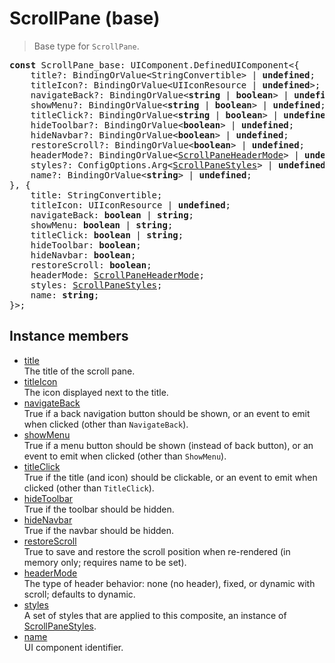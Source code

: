 # ScrollPane (base)

> Base type for `ScrollPane`.

<pre class="docgen_signature"><b>const</b> ScrollPane_base: UIComponent.DefinedUIComponent&lt;{<br>    title?: BindingOrValue&lt;StringConvertible&gt; | <b>undefined</b>;<br>    titleIcon?: BindingOrValue&lt;UIIconResource | <b>undefined</b>&gt;;<br>    navigateBack?: BindingOrValue&lt;<b>string</b> | <b>boolean</b>&gt; | <b>undefined</b>;<br>    showMenu?: BindingOrValue&lt;<b>string</b> | <b>boolean</b>&gt; | <b>undefined</b>;<br>    titleClick?: BindingOrValue&lt;<b>string</b> | <b>boolean</b>&gt; | <b>undefined</b>;<br>    hideToolbar?: BindingOrValue&lt;<b>boolean</b>&gt; | <b>undefined</b>;<br>    hideNavbar?: BindingOrValue&lt;<b>boolean</b>&gt; | <b>undefined</b>;<br>    restoreScroll?: BindingOrValue&lt;<b>boolean</b>&gt; | <b>undefined</b>;<br>    headerMode?: BindingOrValue&lt;<a href="ScrollPaneHeaderMode.md">ScrollPaneHeaderMode</a>&gt; | <b>undefined</b>;<br>    styles?: ConfigOptions.Arg&lt;<a href="ScrollPaneStyles.md">ScrollPaneStyles</a>&gt; | <b>undefined</b>;<br>    name?: BindingOrValue&lt;<b>string</b>&gt; | <b>undefined</b>;<br>}, {<br>    title: StringConvertible;<br>    titleIcon: UIIconResource | <b>undefined</b>;<br>    navigateBack: <b>boolean</b> | <b>string</b>;<br>    showMenu: <b>boolean</b> | <b>string</b>;<br>    titleClick: <b>boolean</b> | <b>string</b>;<br>    hideToolbar: <b>boolean</b>;<br>    hideNavbar: <b>boolean</b>;<br>    restoreScroll: <b>boolean</b>;<br>    headerMode: <a href="ScrollPaneHeaderMode.md">ScrollPaneHeaderMode</a>;<br>    styles: <a href="ScrollPaneStyles.md">ScrollPaneStyles</a>;<br>    name: <b>string</b>;<br>}&gt;;</pre>

## Instance members

- [<!--{ref:property}-->title](ScrollPane_base_title.md) \
    The title of the scroll pane.
- [<!--{ref:property}-->titleIcon](ScrollPane_base_titleIcon.md) \
    The icon displayed next to the title.
- [<!--{ref:property}-->navigateBack](ScrollPane_base_navigateBack.md) \
    True if a back navigation button should be shown, or an event to emit when clicked (other than `NavigateBack`).
- [<!--{ref:property}-->showMenu](ScrollPane_base_showMenu.md) \
    True if a menu button should be shown (instead of back button), or an event to emit when clicked (other than `ShowMenu`).
- [<!--{ref:property}-->titleClick](ScrollPane_base_titleClick.md) \
    True if the title (and icon) should be clickable, or an event to emit when clicked (other than `TitleClick`).
- [<!--{ref:property}-->hideToolbar](ScrollPane_base_hideToolbar.md) \
    True if the toolbar should be hidden.
- [<!--{ref:property}-->hideNavbar](ScrollPane_base_hideNavbar.md) \
    True if the navbar should be hidden.
- [<!--{ref:property}-->restoreScroll](ScrollPane_base_restoreScroll.md) \
    True to save and restore the scroll position when re-rendered (in memory only; requires name to be set).
- [<!--{ref:property}-->headerMode](ScrollPane_base_headerMode.md) \
    The type of header behavior: none (no header), fixed, or dynamic with scroll; defaults to dynamic.
- [<!--{ref:property}-->styles](ScrollPane_base_styles.md) \
    A set of styles that are applied to this composite, an instance of [ScrollPaneStyles](ScrollPaneStyles.md).
- [<!--{ref:property}-->name](ScrollPane_base_name.md) \
    UI component identifier.